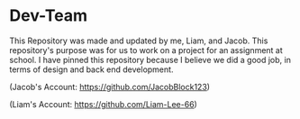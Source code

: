 # Dev-Team

This Repository was made and updated by me, Liam, and Jacob. This repository's purpose was for us to work on a project for an assignment at school. I have pinned this repository because I believe we did a good job, in terms of design and back end development. 



(Jacob's Account: https://github.com/JacobBlock123)

(Liam's Account: https://github.com/Liam-Lee-66)
